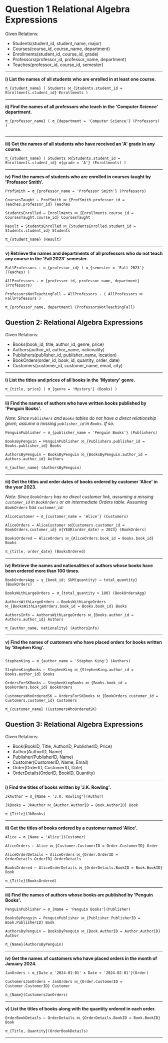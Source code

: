 # Question 1 Relational Algebra Expressions 

Given Relations:
- Students(student_id, student_name, major)
- Courses(course_id, course_name, department)
- Enrollments(student_id, course_id, grade)
- Professors(professor_id, professor_name, department)
- Teaches(professor_id, course_id, semester)

---

**i) List the names of all students who are enrolled in at least one course.**
```relational_algebra
π_{student_name} ( Students ⨝_{Students.student_id = Enrollments.student_id} Enrollments )
```


---

**ii) Find the names of all professors who teach in the 'Computer Science' department.**
```relational_algebra
π_{professor_name} ( σ_{department = 'Computer Science'} (Professors) )


```

---

**iii) Get the names of all students who have received an 'A' grade in any course.**

```relational_algebra
π_{student_name} ( Students ⨝{Students.student_id = Enrollments.student_id} σ{grade = 'A'} (Enrollments) )
```


---

**iv) Find the names of students who are enrolled in courses taught by 'Professor Smith'.**
```relational_algebra
ProfSmith ← σ_{professor_name = 'Professor Smith'} (Professors)

CoursesTaught ← ProfSmith ⨝_{ProfSmith.professor_id = Teaches.professor_id} Teaches

StudentsEnrolled ← Enrollments ⨝_{Enrollments.course_id = CoursesTaught.course_id} CoursesTaught

Result ← StudentsEnrolled ⨝_{StudentsEnrolled.student_id = Students.student_id} Students

π_{student_name} (Result)
```

---

**v) Retrieve the names and departments of all professors who do not teach any course in the 'Fall 2023' semester.**
```relational_algebra
FallProfessors ← π_{professor_id} ( σ_{semester = 'Fall 2023'} (Teaches) )

AllProfessors ← π_{professor_id, professor_name, department} (Professors)

ProfessorsNotTeachingFall ← AllProfessors - ( AllProfessors ⨝ FallProfessors )

π_{professor_name, department} (ProfessorsNotTeachingFall)

```

## Question 2: Relational Algebra Expressions

Given Relations:
- Books(book_id, title, author_id, genre, price)
- Authors(author_id, author_name, nationality)
- Publishers(publisher_id, publisher_name, location)
- BookOrders(order_id, book_id, quantity, order_date)
- Customers(customer_id, customer_name, email, city)

---

**i) List the titles and prices of all books in the 'Mystery' genre.**
```relational_algebra
π_{title, price} ( σ_{genre = 'Mystery'} (Books) )

```

---

**ii) Find the names of authors who have written books published by 'Penguin Books'.**

*Note: Since `Publishers` and `Books` tables do not have a direct relationship given, assume a missing `publisher_id` in `Books`. If so:*

```relational_algebra
PenguinPublisher ← σ_{publisher_name = 'Penguin Books'} (Publishers)

BooksByPenguin ← PenguinPublisher ⨝_{Publishers.publisher_id = Books.publisher_id} Books

AuthorsByPenguin ← BooksByPenguin ⨝_{BooksByPenguin.author_id = Authors.author_id} Authors

π_{author_name} (AuthorsByPenguin)

```

---

**iii) Get the titles and order dates of books ordered by customer 'Alice' in the year 2023.**


*Note: Since `BookOrders` has no direct customer link, assuming a missing `customer_id` in `BookOrders` or an intermediate Orders table. Assuming `BookOrders` has `customer_id`:*
```relational_algebra
AliceCustomer ← σ_{customer_name = 'Alice'} (Customers)

AliceOrders ← AliceCustomer ⨝{Customers.customer_id = BookOrders.customer_id} σ{YEAR(order_date) = 2023} (BookOrders)

BooksOrdered ← AliceOrders ⨝_{AliceOrders.book_id = Books.book_id} Books

π_{title, order_date} (BooksOrdered)

```

---

**iv) Retrieve the names and nationalities of authors whose books have been ordered more than 100 times.**

```relational_algebra
BookOrdersAgg ← γ_{book_id; SUM(quantity) → total_quantity} (BookOrders)

BooksWithLargeOrders ← σ_{total_quantity > 100} (BookOrdersAgg)

AuthorsWithLargeOrders ← BooksWithLargeOrders ⨝_{BooksWithLargeOrders.book_id = Books.book_id} Books

AuthorsInfo ← AuthorsWithLargeOrders ⨝_{Books.author_id = Authors.author_id} Authors

π_{author_name, nationality} (AuthorsInfo)
```


---

**v) Find the names of customers who have placed orders for books written by 'Stephen King'.**
```relational_algebra

StephenKing ← σ_{author_name = 'Stephen King'} (Authors)

StephenKingBooks ← StephenKing ⨝_{StephenKing.author_id = Books.author_id} Books

OrdersForSKBooks ← StephenKingBooks ⨝_{Books.book_id = BookOrders.book_id} BookOrders

CustomersWhoOrderedSK ← OrdersForSKBooks ⨝_{BookOrders.customer_id = Customers.customer_id} Customers

π_{customer_name} (CustomersWhoOrderedSK)

```


## Question 3: Relational Algebra Expressions

Given Relations:  
- Book(BookID, Title, AuthorID, PublisherID, Price)  
- Author(AuthorID, Name)  
- Publisher(PublisherID, Name)  
- Customer(CustomerID, Name, Email)  
- Order(OrderID, CustomerID, Date)  
- OrderDetails(OrderID, BookID, Quantity)

---

**i) Find the titles of books written by 'J.K. Rowling'.**
```relational_algebra
JkAuthor ← σ_{Name = 'J.K. Rowling'}(Author)

JkBooks ← JkAuthor ⨝_{Author.AuthorID = Book.AuthorID} Book

π_{Title}(JkBooks)
```
---

**ii) Get the titles of books ordered by a customer named 'Alice'.**
```relational_algebra
Alice ← σ_{Name = 'Alice'}(Customer)

AliceOrders ← Alice ⨝_{Customer.CustomerID = Order.CustomerID} Order

AliceOrderDetails ← AliceOrders ⨝_{Order.OrderID = OrderDetails.OrderID} OrderDetails

BooksOrdered ← AliceOrderDetails ⨝_{OrderDetails.BookID = Book.BookID} Book

π_{Title}(BooksOrdered)
```
---

**iii) Find the names of authors whose books are published by 'Penguin Books'.**
```relational_algebra
PenguinPublisher ← σ_{Name = 'Penguin Books'}(Publisher)

BooksByPenguin ← PenguinPublisher ⨝_{Publisher.PublisherID = Book.PublisherID} Book

AuthorsByPenguin ← BooksByPenguin ⨝_{Book.AuthorID = Author.AuthorID} Author

π_{Name}(AuthorsByPenguin)
```
---

**iv) Get the names of customers who have placed orders in the month of January 2024.**
```relational_algebra
JanOrders ← σ_{Date ≥ '2024-01-01' ∧ Date < '2024-02-01'}(Order)

CustomersJanOrders ← JanOrders ⨝_{Order.CustomerID = Customer.CustomerID} Customer

π_{Name}(CustomersJanOrders)
```
---

**v) List the titles of books along with the quantity ordered in each order.**
```relational_algebra
OrderBookDetails ← OrderDetails ⨝_{OrderDetails.BookID = Book.BookID} Book

π_{Title, Quantity}(OrderBookDetails)
```
---










